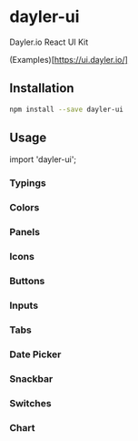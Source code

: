 # dayler-ui
Dayler.io React UI Kit

(Examples)[https://ui.dayler.io/]

## Installation
```bash
npm install --save dayler-ui
```

## Usage
import 'dayler-ui';

### Typings
### Colors
### Panels
### Icons
### Buttons
### Inputs
### Tabs
### Date Picker
### Snackbar
### Switches
### Chart
